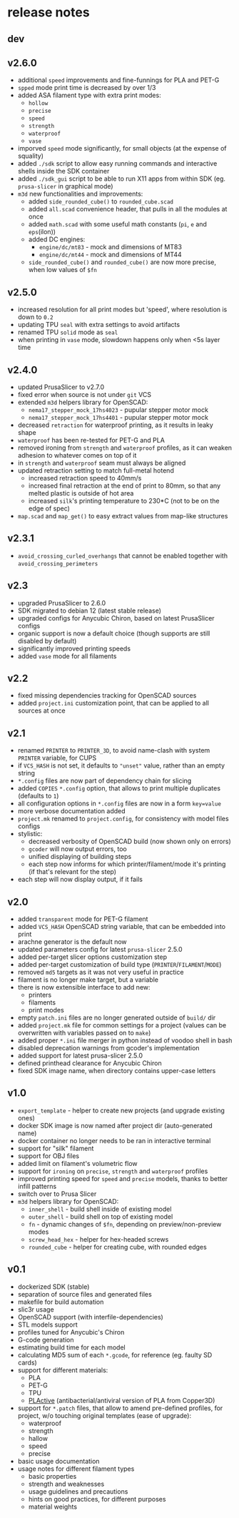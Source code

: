 # release notes

## dev


## v2.6.0
* additional `speed` improvements and fine-funnings for PLA and PET-G
* `spped` mode print time is decreased by over 1/3
* added ASA filament type with extra print modes:
  * `hollow`
  * `precise`
  * `speed`
  * `strength`
  * `waterproof`
  * `vase`
* imporved `speed` mode significantly, for small objects (at the expense of squality)
* added `./sdk` script to allow easy running commands and interactive shells inside the SDK container
* added `./sdk_gui` script to be able to run X11 apps from within SDK (eg. `prusa-slicer` in graphical mode)
* `m3d` new functionalities and improvements:
  * added `side_rounded_cube()` to `rounded_cube.scad`
  * added `all.scad` convenience header, that pulls in all the modules at once
  * added `math.scad` with some useful math constants (`pi`, `e` and `eps`(ilon))
  * added DC engines:
    * `engine/dc/mt83` - mock and dimensions of MT83
    * `engine/dc/mt44` - mock and dimensions of MT44
  * `side_rounded_cube()` and `rounded_cube()` are now more precise, when low values of `$fn`


## v2.5.0
* increased resolution for all print modes but 'speed', where resolution is down to `0.2`
* updating TPU `seal` with extra settings to avoid artifacts
* renamed TPU `solid` mode as `seal`
* when printing in `vase` mode, slowdown happens only when <5s layer time


## v2.4.0
* updated PrusaSlicer to v2.7.0
* fixed error when source is not under `git` VCS
* extended `m3d` helpers library for OpenSCAD:
  - `nema17_stepper_mock_17hs4023` - pupular stepper motor mock
  - `nema17_stepper_mock_17hs4401` - pupular stepper motor mock
* decreased `retraction` for waterproof printing, as it results in leaky shape
* `waterproof` has been re-tested for PET-G and PLA
* removed ironing from `strength` and `waterproof` profiles, as it can weaken adhesion to whatever comes on top of it
* in `strength` and `waterproof` seam must always be aligned
* updated retraction setting to match full-metal hotend
  - increased retraction speed to 40mm/s
  - increased final retraction at the end of print to 80mm, so that any melted plastic is outside of hot area
  - increased `silk`'s printing temperature to 230*C (not to be on the edge of spec)
* `map.scad` and `map_get()` to easy extract values from map-like structures


## v2.3.1
* `avoid_crossing_curled_overhangs` that cannot be enabled together with `avoid_crossing_perimeters`


## v2.3
* upgraded PrusaSlicer to 2.6.0
* SDK migrated to debian 12 (latest stable release)
* upgraded configs for Anycubic Chiron, based on latest PrusaSlicer configs
* organic support is now a default choice (though supports are still disabled by default)
* significantly improved printing speeds
* added `vase` mode for all filaments


## v2.2
* fixed missing dependencies tracking for OpenSCAD sources
* added `project.ini` customization point, that can be applied to all sources at once


## v2.1
* renamed `PRINTER` to `PRINTER_3D`, to avoid name-clash with system `PRINTER` variable, for CUPS
* if `VCS_HASH` is not set, it defaults to `"unset"` value, rather than an empty string
* `*.config` files are now part of dependency chain for slicing
* added `COPIES` `*.config` option, that allows to print multiple duplicates (defaults to `1`)
* all configuration options in `*.config` files are now in a form `key=value`
* more verbose documentation added
* `project.mk` renamed to `project.config`, for consistency with model files configs
* stylistic:
  - decreased verbosity of OpenSCAD build (now shown only on errors)
  - `gcoder` will now output errors, too
  - unified displaying of building steps
  - each step now informs for which printer/filament/mode it's printing (if that's relevant for the step)
* each step will now display output, if it fails


## v2.0
* added `transparent` mode for PET-G filament
* added `VCS_HASH` OpenSCAD string variable, that can be embedded into print
* arachne generator is the default now
* updated parameters config for latest `prusa-slicer` 2.5.0
* added per-target slicer options customization step
* added per-target customization of build type (`PRINTER`/`FILAMENT`/`MODE`)
* removed `md5` targets as it was not very useful in practice
* filament is no longer make target, but a variable
* there is now extensible interface to add new:
  - printers
  - filaments
  - print modes
* empty `patch.ini` files are no longer generated outside of `build/` dir
* added `project.mk` file for common settings for a project (values can be overwritten with variables passed on to `make`)
* added proper `*.ini` file merger in python instead of voodoo shell in bash
* disabled deprecation warnings from gcoder's implementation
* added support for latest prusa-slicer 2.5.0
* defined printhead clearance for Anycubic Chiron
* fixed SDK image name, when directory contains upper-case letters


## v1.0
* `export_template` - helper to create new projects (and upgrade existing ones)
* docker SDK image is now named after project dir (auto-generated name)
* docker container no longer needs to be ran in interactive terminal
* support for "silk" filament
* support for OBJ files
* added limit on filament's volumetric flow
* support for `ironing` on `precise`, `strength` and `waterproof` profiles
* improved printing speed for `speed` and `precise` models, thanks to better infill patterns
* switch over to Prusa Slicer
* `m3d` helpers library for OpenSCAD:
  - `inner_shell` - build shell inside of existing model
  - `outer_shell` - build shell on top of existing model
  - `fn` - dynamic changes of `$fn`, depending on preview/non-preview modes
  - `screw_head_hex` - helper for hex-headed screws
  - `rounded_cube` - helper for creating cube, with rounded edges


## v0.1
* dockerized SDK (stable)
* separation of source files and generated files
* makefile for build automation
* slic3r usage
* OpenSCAD support (with interfile-dependencies)
* STL models support
* profiles tuned for Anycubic's Chiron
* G-code generation
* estimating build time for each model
* calculating MD5 sum of each `*.gcode`, for reference (eg. faulty SD cards)
* support for different materials:
  - PLA
  - PET-G
  - TPU
  - [PLActive](https://copper3d.com/collections/plactive) (antibacterial/antiviral version of PLA from Copper3D)
* support for `*.patch` files, that allow to amend pre-defined profiles, for project, w/o touching original templates (ease of upgrade):
  - waterproof
  - strength
  - hallow
  - speed
  - precise
* basic usage documentation
* usage notes for different filament types
  - basic properties
  - strength and weaknesses
  - usage guidelines and precautions
  - hints on good practices, for different purposes
  - material weights
